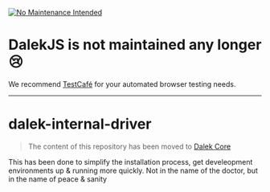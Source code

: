 [![No Maintenance Intended](http://unmaintained.tech/badge.svg)](http://unmaintained.tech/)

# DalekJS is not maintained any longer :cry:

We recommend [TestCafé](http://devexpress.github.io/testcafe/) for your automated browser testing needs.

---

dalek-internal-driver
=====================

> The content of this repository has been moved to [Dalek Core](https://github.com/dalekjs/dalek/blob/master/lib/dalek/driver.js)

This has been done to simplify the installation process, get develeopment environments up & running more quickly.
Not in the name of the doctor, but in the name of peace & sanity
